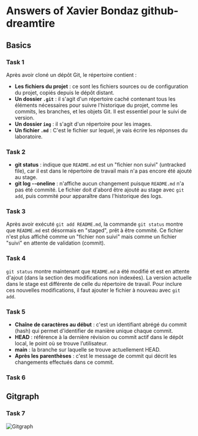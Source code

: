 # Answers of Xavier Bondaz github-dreamtire

## Basics

### Task 1

Après avoir cloné un dépôt Git, le répertoire contient :

- **Les fichiers du projet** : ce sont les fichiers sources ou de configuration du projet, copiés depuis le dépôt distant.
- **Un dossier `.git`** : il s'agit d'un répertoire caché contenant tous les éléments nécessaires pour suivre l'historique du projet, comme les commits, les branches, et les objets Git. Il est essentiel pour le suivi de version.
- **Un dossier `img`** : il s'agit d'un répertoire pour les images.
- **Un fichier `.md`** : C'est le fichier sur lequel, je vais écrire les réponses du laboratoire.

### Task 2

- **git status** : indique que `README.md` est un "fichier non suivi" (untracked file), car il est dans le répertoire de travail mais n'a pas encore été ajouté au stage.
- **git log --oneline** : n'affiche aucun changement puisque `README.md` n'a pas été commité. Le fichier doit d'abord être ajouté au stage avec `git add`, puis commité pour apparaître dans l'historique des logs.

### Task 3

Après avoir exécuté `git add README.md`, la commande `git status` montre que `README.md` est désormais en "staged", prêt à être commité. Ce fichier n'est plus affiché comme un "fichier non suivi" mais comme un fichier "suivi" en attente de validation (commit).

### Task 4

`git status` montre maintenant que `README.md` a été modifié et est en attente d'ajout (dans la section des modifications non indexées). La version actuelle dans le stage est différente de celle du répertoire de travail. Pour inclure ces nouvelles modifications, il faut ajouter le fichier à nouveau avec `git add`.

### Task 5

- **Chaîne de caractères au début** : c'est un identifiant abrégé du commit (hash) qui permet d'identifier de manière unique chaque commit.
- **HEAD** : référence à la dernière révision ou commit actif dans le dépôt local, le point où se trouve l’utilisateur.
- **main** : la branche sur laquelle se trouve actuellement HEAD.
- **Après les parenthèses** : c'est le message de commit qui décrit les changements effectués dans ce commit.

### Task 6

## Gitgraph

### Task 7

![Gitgraph](img/gitgraph.svg)